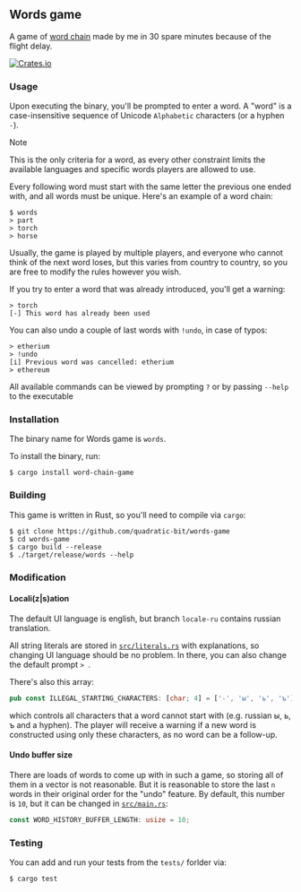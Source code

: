 Words game
----------

A game of [word chain](https://en.wikipedia.org/wiki/Word_chain) made by me
in 30 spare minutes because of the flight delay.

[![Crates.io](https://img.shields.io/crates/v/word-chain-game.svg)](https://crates.io/crates/word-chain-game)

### Usage

Upon executing the binary, you'll be prompted to enter a word. A "word" is a
case-insensitive sequence of Unicode `Alphabetic` characters (or a hyphen `-`).

> [!NOTE]
> This is the only criteria for a word, as every other constraint
> limits the available languages and specific words players are allowed to use.

Every following word must start with the same letter the previous one
ended with, and all words must be unique. Here's an example of a word chain:

```console
$ words
> part
> torch
> horse
```

Usually, the game is played by multiple players, and everyone who cannot
think of the next word loses, but this varies from country to country, so
you are free to modify the rules however you wish.

If you try to enter a word that was already introduced, you'll get a warning:

```console
> torch
[-] This word has already been used
```

You can also undo a couple of last words with `!undo`, in case of typos:

```console
> etherium
> !undo
[i] Previous word was cancelled: etherium
> ethereum
```

All available commands can be viewed by prompting `?`
or by passing `--help` to the executable

### Installation

The binary name for Words game is `words`.

To install the binary, run:

```console
$ cargo install word-chain-game
```

### Building

This game is written in Rust, so you'll need to compile via `cargo`:

```console
$ git clone https://github.com/quadratic-bit/words-game
$ cd words-game
$ cargo build --release
$ ./target/release/words --help
```

### Modification

#### Locali(z|s)ation

The default UI language is english, but branch `locale-ru`
contains russian translation.

All string literals are stored in [`src/literals.rs`](src/literals.rs) with
explanations, so changing UI language should be no problem.
In there, you can also change the default prompt `> `.

There's also this array:
```rust
pub const ILLEGAL_STARTING_CHARACTERS: [char; 4] = ['-', 'ы', 'ь', 'ъ'];
```
which controls all characters that a word cannot start with
(e.g. russian ы, ь, ъ and a hyphen). The player will receive a warning if
a new word is constructed using only these characters, as no word can
be a follow-up.

#### Undo buffer size

There are loads of words to come up with in such a game, so storing all of them
in a vector is not reasonable. But it is reasonable to store the last `n` words
in their original order for the "undo" feature.
By default, this number is `10`,
but it can be changed in [`src/main.rs`](src/main.rs):

```rust
const WORD_HISTORY_BUFFER_LENGTH: usize = 10;
```

### Testing

You can add and run your tests from the `tests/` forlder via:

```console
$ cargo test
```
